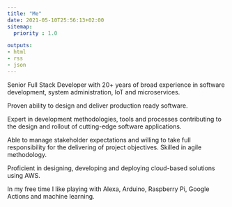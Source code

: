 ```yaml
---
title: "Me"
date: 2021-05-10T25:56:13+02:00
sitemap:
  priority : 1.0

outputs:
- html
- rss
- json
---
```

<p>Senior Full Stack Developer with 20+ years of broad experience in software development, system administration, IoT and microservices.</p>
<p>Proven ability to design and deliver production ready software.</p>
<p>Expert in development methodologies, tools and processes contributing to the design and rollout of cutting-edge software applications.</p>
<p>Able to manage stakeholder expectations and willing to take full responsibility for the delivering of project objectives. Skilled in agile methodology.</p>
<p>Proficient in designing, developing and deploying cloud-based solutions using AWS.</p>
<p>In my free time I like playing with Alexa, Arduino, Raspberry Pi, Google Actions and machine learning.</p>